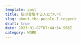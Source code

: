 ```yaml
---
template: post
title: 私の尊敬する人について
slug: about-the-people-I-respect
draft: true
date: 2023-01-07T07:44:34.996Z
category: WORK
---
```

## 